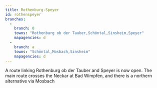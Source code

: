 ```yaml
---
title: Rothenburg-Speyer
id: rothenspeyer
branches:
  -
    branch: 0
    towns: "Rothenburg ob der Tauber,Schöntal,Sinsheim,Speyer"
    mapagencies: d
  -
    branch: a
    towns: "Schöntal,Mosbach,Sinsheim"
    mapagencies: d
---
```


A route linking Rothenburg ob der Tauber and Speyer is now open. The main route crosses the Neckar at Bad Wimpfen, and there is a northern alternative via Mosbach